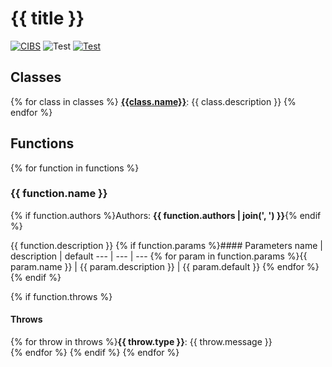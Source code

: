 # {{ title }}

[![CIBS](https://img.shields.io/badge/CIBS-Okstate-orange)](https://ceat.okstate.edu/mae/research/cibs/)
![Test](../../workflows/Test/badge.svg)
[![Test](https://github.com/CIBS-Okstate/Automated-Documentation/actions/workflows/Test/badge.svg)](https://github.com/CIBS-Okstate/Automated-Documentation/actions/workflows/Test)

## Classes
{% for class in classes %}
**[{{class.name}}]({{class.href}})**: {{ class.description }}
{% endfor %}

## Functions
{% for function in functions %}
### {{ function.name }}
{% if function.authors %}Authors: **{{ function.authors | join(', ') }}**{% endif %}

{{ function.description }}
{% if function.params %}#### Parameters
name | description | default
--- | --- | ---
{% for param in function.params %}{{ param.name }} | {{ param.description }} | {{ param.default }}
{% endfor %}
{% endif %}

{% if function.throws %}
#### Throws
{% for throw in throws %}**{{ throw.type }}**: {{ throw.message }}  
{% endfor %}
{% endif %}
{% endfor %}
